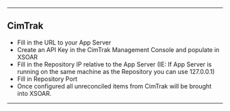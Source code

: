 ***
## CimTrak
- Fill in the URL to your App Server
- Create an API Key in the CimTrak Management Console and populate in XSOAR
- Fill in the Repository IP relative to the App Server (IE: If App Server is running on the same machine as the Repository you can use 127.0.0.1)
- Fill in Repository Port
- Once configured all unreconciled items from CimTrak will be brought into XSOAR.
---
